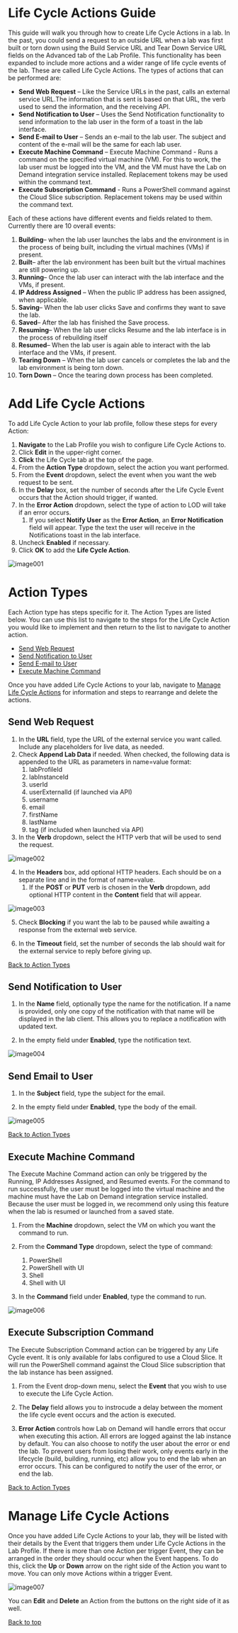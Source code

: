 # Life Cycle Actions Guide

<!--
## Disclaimer

This document supports a release of a software product that may be changed substantially in the future. It is provided for informational purposes only and Learn on Demand Systems, LLC, makes no warranties, either express or implied, in this document. Information in this document, including URL and other Internet Web site references, is subject to change without notice. The entire risk of the use or the results from the use of this document remains with the user. Unless otherwise noted, the companies, organizations, products, domain names, e-mail addresses, logos, people, places, and events depicted in examples herein are fictitious. No association with any real company, organization, product, domain name, e-mail address, logo, person, place, or event is intended or should be inferred. Complying with all applicable copyright laws is the responsibility of the user. Without limiting the rights under copyright, no part of this document may be reproduced, stored in or introduced into a retrieval system, or transmitted in any form or by any means (electronic, mechanical, photocopying, recording, or otherwise), or for any purpose, without the express written permission of Microsoft Corporation.

Learn on Demand Systems, LLC may have patents, patent applications, trademarks, copyrights, or other intellectual property rights covering subject matter in this document. Except as expressly provided in any written license agreement from Learn on Demand Systems, the furnishing of this document does not give you any license to these patents, trademarks, copyrights, or other intellectual property.

Copyright 2017 © Learn on Demand Systems, LLC. All rights reserved.

All other trademarks are property of their respective owners.

# Introduction

This guide provides information on building Life Cycle Actions in labs in Lab on Demand.


## Intended Audience

This guide assumes that the reader:

- Has a developer account with sufficient permissions to create a lab and modify select properties of a Lab Profile.
- Has existing labs hosted by LODS.
- Has a help desk support contract to pay for additional custom contract work.

The guide further assumes that the reader has knowledge of how to build labs in LOD and knowledge of life cycle events of LOD labs..

-->

This guide will walk you through how to create Life Cycle Actions in a lab. In the past, you could send a request to an outside URL when a lab was first built or torn down using the Build Service URL and Tear Down Service URL fields on the Advanced tab of the Lab Profile. This functionality has been expanded to include more actions and a wider range of life cycle events of the lab. These are called Life Cycle Actions. The types of actions that can be performed are:

- **Send Web Request** – Like the Service URLs in the past, calls an external service URL.The information that is sent is based on that URL, the verb used to send the information, and the receiving API.
- **Send Notification to User** – Uses the Send Notification functionality to send information to the lab user in the form of a toast in the lab interface.
- **Send E-mail to User** – Sends an e-mail to the lab user. The subject and content of the e-mail will be the same for each lab user.
- **Execute Machine Command** – Execute Machine Command - Runs a command on the specified virtual machine (VM). For this to work, the lab user must be logged into the VM, and the VM must have the Lab on Demand integration service installed. Replacement tokens may be used within the command text. 
- **Execute Subscription Command** - Runs a PowerShell command against the Cloud Slice subscription. Replacement tokens may be used within the command text. 

Each of these actions have different events and fields related to them. Currently there are 10 overall events:

1. **Building**– when the lab user launches the labs and the environment is in the process of being built, including the virtual machines (VMs) if present.
2. **Built**– after the lab environment has been built but the virtual machines are still powering up.
3. **Running**– Once the lab user can interact with the lab interface and the VMs, if present.
4. **IP Address Assigned** – When the public IP address has been assigned, when applicable.
5. **Saving**– When the lab user clicks Save and confirms they want to save the lab.
6. **Saved**– After the lab has finished the Save process.
7. **Resuming**– When the lab user clicks Resume and the lab interface is in the process of rebuilding itself
8. **Resumed**– When the lab user is again able to interact with the lab interface and the VMs, if present.
9. **Tearing Down** – When the lab user cancels or completes the lab and the lab environment is being torn down.
10. **Torn Down** – Once the tearing down process has been completed.

# Add Life Cycle Actions

To add Life Cycle Action to your lab profile, follow these steps for every Action:

1. **Navigate** to the Lab Profile you wish to configure Life Cycle Actions to.
1. Click **Edit** in the upper-right corner.
1. **Click** the Life Cycle tab at the top of the page.
2. From the **Action Type** dropdown, select the action you want performed.
3. From the **Event** dropdown, select the event when you want the web request to be sent.
4. In the **Delay** box, set the number of seconds after the Life Cycle Event occurs that the Action should trigger, if wanted.
5. In the **Error Action** dropdown, select the type of action to LOD will take if an error occurs.
   1. If you select **Notify User** as the **Error Action**, an **Error Notification** field will appear. Type the text the user will receive in the Notifications toast in the lab interface.
6. Uncheck **Enabled** if necessary.
7. Click **OK** to add the **Life Cycle Action**.

![image001](images/image001.png)                                  

# Action Types
Each Action type has steps specific for it. The Action Types are listed below. You can use this list to navigate to the steps for the Life Cycle Action you would like to implement and then return to the list to navigate to another action.

- [Send Web Request](#send-web-request)
- [Send Notification to User](#send-notification-to-user)
- [Send E-mail to User](#send-email-to-user)
- [Execute Machine Command](#execute-machine-command)

Once you have added Life Cycle Actions to your lab, navigate to [Manage Life Cycle Actions](#manage-life-cycle-actions) for information and steps to rearrange and delete the actions.

## Send Web Request

1. In the **URL** field, type the URL of the external service you want called. Include any placeholders for live data, as needed.
2. Check **Append Lab Data** if needed. When checked, the following data is appended to the URL as parameters in name=value format:
   1. labProfileId
   2. labInstanceId
   3. userId
   4. userExternalId (if launched via API)
   5. username
   6. email
   7. firstName
   8. lastName
   9. tag (if included when launched via API)
3. In the **Verb** dropdown, select the HTTP verb that will be used to send the request.

![image002](images/image002.png)

4. In the **Headers** box, add optional HTTP headers. Each should be on a separate line and in the format of name=value.
   1. If the **POST** or **PUT** verb is chosen in the **Verb** dropdown, add optional HTTP content in the **Content** field that will appear. 

![image003](images/image003.png)     

5.   Check **Blocking** if you want the lab to be paused while awaiting a response from the external web service.

6.   In the **Timeout** field, set the number of seconds the lab should wait for the external service to reply before giving up.

[Back to Action Types](#action-types)

## Send Notification to User

1.    In the **Name** field, optionally type the name for the notification. If a name is provided, only one copy of the notification with that name will be displayed in the lab client. This allows you to replace a notification with updated text.

2.    In the empty field under **Enabled**, type the notification text.

![image004](images/image004-2740826319.png)     

## Send Email to User

1.    In the **Subject** field, type the subject for the email. 

2.    In the empty field under **Enabled**, type the body of the email.

![image005](images/image005.png)

[Back to Action Types](#action-types)

## Execute Machine Command

The Execute Machine Command action can only be triggered by the Running, IP Addresses Assigned, and Resumed events. For the command to run successfully, the user must be logged into the virtual machine and the machine must have the Lab on Demand integration service installed. Because the user must be logged in, we recommend only using this feature when the lab is resumed or launched from a saved state.

1.   From the **Machine** dropdown, select the VM on which you want the command to run.
2.   From the **Command Type** dropdown, select the type of command:
     1.   PowerShell
     2.   PowerShell with UI
     3.   Shell
     4.   Shell with UI

3.   In the **Command** field under **Enabled**, type the command to run.

![image006](images/image006.png) 

## Execute Subscription Command

The Execute Subscription Command action can be triggered by any Life Cycle event. It is only available for labs configured to use a Cloud Slice. It will run the PowerShell command against the Cloud Slice subscription that the lab instance has been assigned.

1. From the Event drop-down menu, select the **Event** that you wish to use to execute the Life Cycle Action. 

1. The **Delay** field allows you to instrocude a delay between the moment the life cycle event occurs and the action is executed. 

1. **Error Action** controls how Lab on Demand will handle errors that occur when executing this action. All errors are logged against the lab instance by default. You can also choose to notify the user about the error or end the lab. To prevent users from losing their work, only events early in the lifecycle (build, building, running, etc) allow you to end the lab when an error occurs. This can be configured to notify the user of the error, or end the lab. 


[Back to Action Types](#action-types)

# Manage Life Cycle Actions

Once you have added Life Cycle Actions to your lab, they will be listed with their details by the Event that triggers them under Life Cycle Actions in the Lab Profile. If there is more than one Action per trigger Event, they can be arranged in the order they should occur when the Event happens. To do this, click the **Up** or **Down** arrow on the right side of the Action you want to move. You can only move Actions within a trigger Event.

![image007](images/image007.png)      

You can **Edit** and **Delete** an Action from the buttons on the right side of it as well.

[Back to top](#life-cycle-actions-guide)
